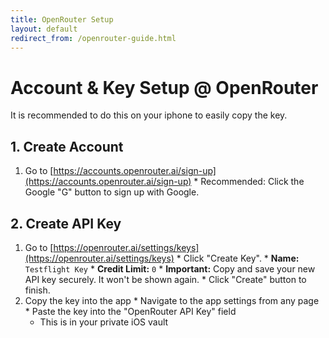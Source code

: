 ```yaml
---
title: OpenRouter Setup
layout: default
redirect_from: /openrouter-guide.html
---
```

# Account & Key Setup @ OpenRouter

It is recommended to do this on your iphone to easily copy the key.

## 1. Create Account
1.   Go to [https://accounts.openrouter.ai/sign-up](https://accounts.openrouter.ai/sign-up)
    *   Recommended: Click the Google "G" button to sign up with Google.

## 2. Create API Key

1.   Go to [https://openrouter.ai/settings/keys](https://openrouter.ai/settings/keys)
    *   Click "Create Key".
    *   **Name:** `Testflight Key`
    *   **Credit Limit:** `0`
    *   **Important:** Copy and save your new API key securely. It won't be shown again.
    *   Click "Create" button to finish.
2.   Copy the key into the app
    * Navigate to the app settings from any page
    * Paste the key into the "OpenRouter API Key" field
        * This is in your private iOS vault
